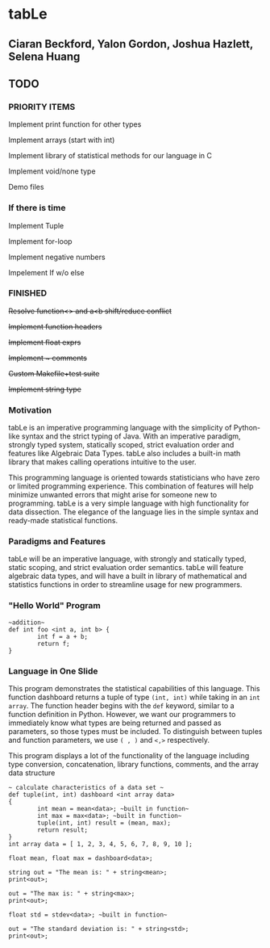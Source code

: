 # tabLe
## Ciaran Beckford, Yalon Gordon, Joshua Hazlett, Selena Huang
## TODO

### PRIORITY ITEMS

Implement print function for other types

Implement arrays (start with int)

Implement library of statistical methods for our language in C

Implement void/none type

Demo files

### If there is time

Implement Tuple

Implement for-loop

Implement negative numbers

Impelement If w/o else

### FINISHED

~~Resolve function<> and a<b shift/reduce conflict~~

~~Implement function headers~~

~~Implement float exprs~~

~~Implement ~ comments~~

~~Custom Makefile+test suite~~

~~Implement string type~~


### Motivation
tabLe is an imperative programming language with the simplicity of Python-like syntax and the strict typing of Java. With an imperative paradigm, strongly typed system, statically scoped, strict evaluation order and features like Algebraic Data Types. tabLe also includes a built-in math library that makes calling operations intuitive to the user. 

This programming language is oriented towards statisticians who have zero or limited programming experience. This combination of features will help minimize unwanted errors that might arise for someone new to programming. tabLe is a very simple language with high functionality for data dissection. The elegance of the language lies in the simple syntax and ready-made statistical functions. 

### Paradigms and Features
tabLe will be an imperative language, with strongly and statically typed, static scoping, and strict evaluation order semantics. tabLe will feature algebraic data types, and will have a built in library of mathematical and statistics functions in order to streamline usage for new programmers.

### "Hello World" Program
```
~addition~
def int foo <int a, int b> { 
	    int f = a + b;
	    return f;
}
```
### Language in One Slide
This program demonstrates the statistical capabilities of this language. This function dashboard returns a tuple of type `(int, int)` while taking in an `int array`. The function header begins with the `def` keyword, similar to a function definition in Python. However, we want our programmers to immediately know what types are being returned and passed as parameters, so those types must be included. To distinguish between tuples and function parameters, we use `( , )` and `<,>` respectively. 

This program displays a lot of the functionality of the language including type conversion, concatenation, library functions, comments, and the array data structure

```
~ calculate characteristics of a data set ~
def tuple(int, int) dashboard <int array data>
{
    	int mean = mean<data>; ~built in function~
    	int max = max<data>; ~built in function~
    	tuple(int, int) result = (mean, max);
    	return result;
}
int array data = [ 1, 2, 3, 4, 5, 6, 7, 8, 9, 10 ];

float mean, float max = dashboard<data>; 

string out = "The mean is: " + string<mean>;
print<out>;

out = "The max is: " + string<max>;
print<out>;

float std = stdev<data>; ~built in function~ 

out = "The standard deviation is: " + string<std>;
print<out>;
```
